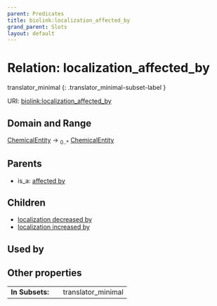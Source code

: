 ```yaml
---
parent: Predicates
title: biolink:localization_affected_by
grand_parent: Slots
layout: default
---
```


# Relation: localization_affected_by

translator_minimal
{: .translator_minimal-subset-label }




URI: [biolink:localization_affected_by](https://w3id.org/biolink/vocab/localization_affected_by)

## Domain and Range

[ChemicalEntity](ChemicalEntity.md) ->  <sub>0..\*</sub> [ChemicalEntity](ChemicalEntity.md)

## Parents

 *  is_a: [affected by](affected_by.md)

## Children

 *  [localization decreased by](localization_decreased_by.md)
 *  [localization increased by](localization_increased_by.md)

## Used by


## Other properties

|  |  |  |
| --- | --- | --- |
| **In Subsets:** | | translator_minimal |

